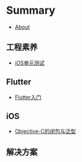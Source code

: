 # Summary

* [About](./README.md)

## 工程素养
* [iOS单元测试](./CleanCoder/iOS-Unit-Testing.md)

## Flutter

* [Flutter入门](./Flutter/1-1.md)

## iOS
* [Objective-C的闭包与泛型](./iOS/ClosureAndGeneric.md)


## 解决方案

